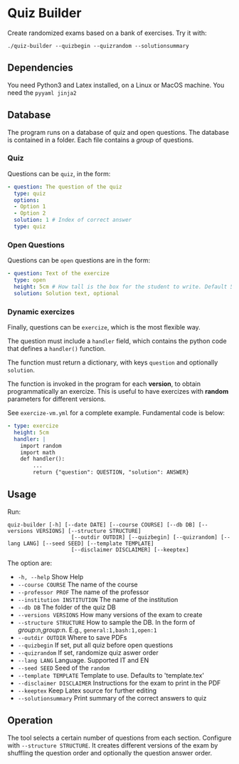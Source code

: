 # Quiz Builder

Create randomized exams based on a bank of exercises.
Try it with:
```
./quiz-builder --quizbegin --quizrandom --solutionsummary
```

## Dependencies

You need Python3 and Latex installed, on a Linux or MacOS machine.
You need the `pyyaml jinja2`

## Database

The program runs on a database of quiz and open questions.
The database is contained in a folder. Each file contains a *group* of questions.

### Quiz
Questions can be `quiz`, in the form:
```yaml
- question: The question of the quiz
  type: quiz
  options:
  - Option 1
  - Option 2
  solution: 1 # Index of correct answer
  type: quiz
```

### Open Questions
Questions can be `open` questions are in the form:
```yaml
- question: Text of the exercize
  type: open
  height: 5cm # How tall is the box for the student to write. Default 5cm
  solution: Solution text, optional
```

### Dynamic exercizes

Finally,  questions can be `exercize`, which is the most flexible way.

The question must include a `handler` field, which contains the python code that defines a `handler()` function.

The function must return a dictionary, with keys `question` and optionally `solution`.

The function is invoked in the program for each **version**, to obtain programmatically an exercize. This is useful to have exercizes with **random** parameters for different versions.

See `exercize-vm.yml` for a complete example. Fundamental code is below: 

```yaml
- type: exercize
  height: 5cm
  handler: |
    import random
    import math
    def handler():
        ...
        return {"question": QUESTION, "solution": ANSWER}
```

## Usage

Run:
```
quiz-builder [-h] [--date DATE] [--course COURSE] [--db DB] [--versions VERSIONS] [--structure STRUCTURE]
                    [--outdir OUTDIR] [--quizbegin] [--quizrandom] [--lang LANG] [--seed SEED] [--template TEMPLATE]
                    [--disclaimer DISCLAIMER] [--keeptex]
```

The option are:
- `-h, --help` Show Help
- `--course COURSE` The name of the course
- `--professor PROF` The name of the professor
- `--institution INSTITUTION` The name of the institution
- `--db DB` The folder of the quiz DB
- `--versions VERSIONS` How many versions of the exam to create
- `--structure STRUCTURE` How to sample the DB. In the form of *group*:n,*group*:n. E.g., `general:1,bash:1,open:1`
- `--outdir OUTDIR` Where to save PDFs
- `--quizbegin` If set, put all quiz before open questions
- `--quizrandom` If set, randomize quiz aswer order
- `--lang LANG` Language. Supported IT and EN
- `--seed SEED` Seed of the `random`
- `--template TEMPLATE` Template to use. Defaults to 'template.tex'
- `--disclaimer DISCLAIMER` Instructions for the exam to print in the PDF
- `--keeptex` Keep Latex source for further editing
- `--solutionsummary` Print summary of the correct answers to quiz

## Operation

The tool selects a certain number of questions from each section. Configure with `--structure STRUCTURE`. It creates different versions of the exam by shuffling the question order and optionally the question answer order.







